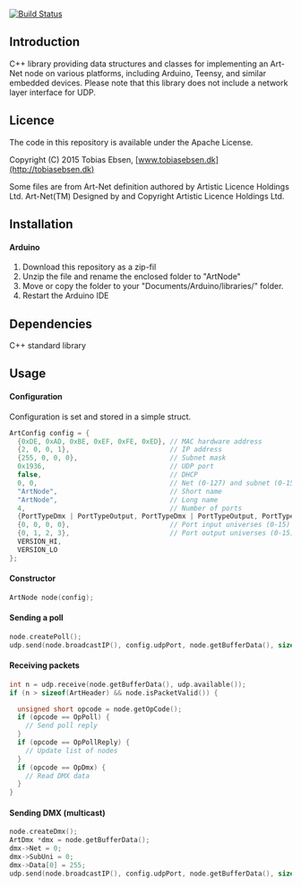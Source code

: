 [![Build Status](https://travis-ci.org/tobiasebsen/ArtNode.svg?branch=master)](https://travis-ci.org/tobiasebsen/ArtNode)

Introduction
------------
C++ library providing data structures and classes for implementing an Art-Net node on various platforms, including Arduino, Teensy, and similar embedded devices.
Please note that this library does not include a network layer interface for UDP.

Licence
-------
The code in this repository is available under the Apache License.

Copyright (C) 2015 Tobias Ebsen, [www.tobiasebsen.dk](http://tobiasebsen.dk)

Some files are from Art-Net definition authored by Artistic Licence Holdings Ltd.
Art-Net(TM) Designed by and Copyright Artistic Licence Holdings Ltd.


Installation
------------
#### Arduino
1. Download this repository as a zip-fil
2. Unzip the file and rename the enclosed folder to "ArtNode"
3. Move or copy the folder to your "Documents/Arduino/libraries/" folder.
4. Restart the Arduino IDE


Dependencies
------------
C++ standard library


Usage
------------

#### Configuration
Configuration is set and stored in a simple struct.
```c++
ArtConfig config = {
  {0xDE, 0xAD, 0xBE, 0xEF, 0xFE, 0xED}, // MAC hardware address
  {2, 0, 0, 1},                         // IP address
  {255, 0, 0, 0},                       // Subnet mask
  0x1936,                               // UDP port
  false,                                // DHCP
  0, 0,                                 // Net (0-127) and subnet (0-15)
  "ArtNode",                            // Short name
  "ArtNode",                            // Long name
  4,                                    // Number of ports
  {PortTypeDmx | PortTypeOutput, PortTypeDmx | PortTypeOutput, PortTypeDmx | PortTypeOutput, PortTypeDmx | PortTypeOutput}, // Port types
  {0, 0, 0, 0},                         // Port input universes (0-15)
  {0, 1, 2, 3},                         // Port output universes (0-15)
  VERSION_HI,
  VERSION_LO
};
```
#### Constructor
```c++
ArtNode node(config);
```

#### Sending a poll
```c++
node.createPoll();
udp.send(node.broadcastIP(), config.udpPort, node.getBufferData(), sizeof(ArtPoll));
```

#### Receiving packets
```c++
int n = udp.receive(node.getBufferData(), udp.available());
if (n > sizeof(ArtHeader) && node.isPacketValid()) {

  unsigned short opcode = node.getOpCode();
  if (opcode == OpPoll) {
    // Send poll reply
  }
  if (opcode == OpPollReply) {
    // Update list of nodes
  }
  if (opcode == OpDmx) {
    // Read DMX data
  }
}
```

#### Sending DMX (multicast)
```c++
node.createDmx();
ArtDmx *dmx = node.getBufferData();
dmx->Net = 0;
dmx->SubUni = 0;
dmx->Data[0] = 255;
udp.send(node.broadcastIP(), config.udpPort, node.getBufferData(), sizeof(ArtDmx));
```
